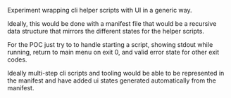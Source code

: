 Experiment wrapping cli helper scripts with UI in a generic way.

Ideally, this would be done with a manifest file that would be a recursive data structure that mirrors the different states for the helper scripts.

For the POC just try to to handle starting a script, showing stdout while running, return to main menu on exit 0, and valid error state for other exit codes.

Ideally multi-step cli scripts and tooling would be able to be represented in the manifest and have added ui states generated automatically from the manifest.